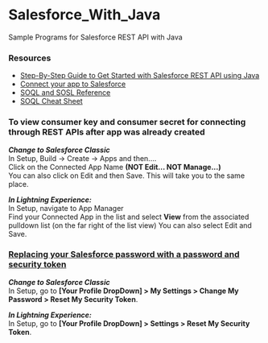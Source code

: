 # Salesforce_With_Java
Sample Programs for Salesforce REST API with Java

### Resources
* [Step-By-Step Guide to Get Started with Salesforce REST API using Java](http://www.asagarwal.com/step-by-step-guide-to-get-started-with-salesforce-rest-api-using-java/)
* [Connect your app to Salesforce](https://auth0.com/docs/connections/social/salesforce)
* [SOQL and SOSL Reference](https://developer.salesforce.com/docs/atlas.en-us.soql_sosl.meta/soql_sosl/sforce_api_calls_soql_sosl_intro.htm)
* [SOQL Cheat Sheet](https://www.salesforceben.com/soql-cheat-sheet/)


### To view consumer key and consumer secret for connecting through REST APIs after app was already created

**_Change to Salesforce Classic_**  
In Setup, Build -> Create -> Apps
and then....  
Click on the Connected App Name **(NOT Edit... NOT Manage...)**  
You can also click on Edit and then Save. This will take you to the same place.

**_In Lightning Experience:_**  
In Setup, navigate to App Manager  
Find your Connected App in the list and select **View** from the associated pulldown list (on the far right of the list view)
You can also select Edit and Save.



### [Replacing your Salesforce password with a password and security token](http://help.boomi.com/atomsphere/GUID-590C3D4B-0C9C-44BF-9C80-1DD3C6175F2B.html)

**_Change to Salesforce Classic_**  
In Setup, go to **[Your Profile DropDown] > My Settings > Change My Password > Reset My Security Token**.

**_In Lightning Experience:_**  
In Setup, go to **[Your Profile DropDown] > Settings > Reset My Security Token**.

